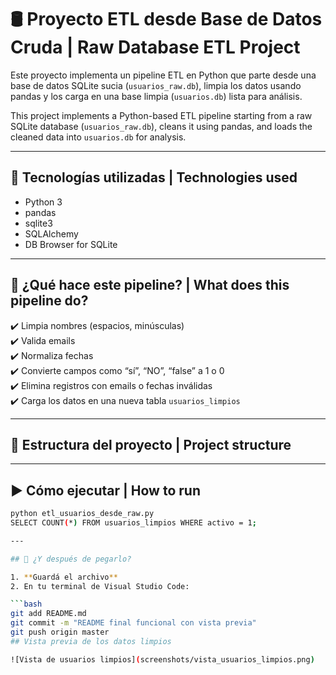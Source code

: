 # 🛢️ Proyecto ETL desde Base de Datos Cruda | Raw Database ETL Project

Este proyecto implementa un pipeline ETL en Python que parte desde una base de datos SQLite sucia (`usuarios_raw.db`), limpia los datos usando pandas y los carga en una base limpia (`usuarios.db`) lista para análisis.

This project implements a Python-based ETL pipeline starting from a raw SQLite database (`usuarios_raw.db`), cleans it using pandas, and loads the cleaned data into `usuarios.db` for analysis.

---

## 🔧 Tecnologías utilizadas | Technologies used

- Python 3  
- pandas  
- sqlite3  
- SQLAlchemy  
- DB Browser for SQLite

---

## 🧪 ¿Qué hace este pipeline? | What does this pipeline do?

✔️ Limpia nombres (espacios, minúsculas)  
✔️ Valida emails  
✔️ Normaliza fechas  
✔️ Convierte campos como “sí”, “NO”, “false” a 1 o 0  
✔️ Elimina registros con emails o fechas inválidas  
✔️ Carga los datos en una nueva tabla `usuarios_limpios`

---

## 📂 Estructura del proyecto | Project structure


---

## ▶️ Cómo ejecutar | How to run

```bash
python etl_usuarios_desde_raw.py
SELECT COUNT(*) FROM usuarios_limpios WHERE activo = 1;

---

## 🚀 ¿Y después de pegarlo?

1. **Guardá el archivo**
2. En tu terminal de Visual Studio Code:

```bash
git add README.md
git commit -m "README final funcional con vista previa"
git push origin master
## Vista previa de los datos limpios

![Vista de usuarios limpios](screenshots/vista_usuarios_limpios.png)



